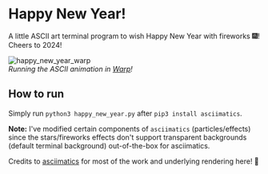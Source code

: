 # Happy New Year!
A little ASCII art terminal program to wish Happy New Year with fireworks 🎆! Cheers to 2024!

![happy_new_year_warp](https://github.com/Advait-M/happy-new-year-2024/assets/12927474/88ace24d-c007-449f-8371-ee709dfb981f)\
_Running the ASCII animation in [Warp](https://www.warp.dev/)!_

## How to run

Simply run `python3 happy_new_year.py` after `pip3 install asciimatics`.

**Note:** I've modified certain components of `asciimatics` (particles/effects) since the stars/fireworks effects don't support transparent backgrounds (default terminal background) out-of-the-box for asciimatics.

Credits to [asciimatics](https://github.com/peterbrittain/asciimatics) for most of the work and underlying rendering here! 💙

